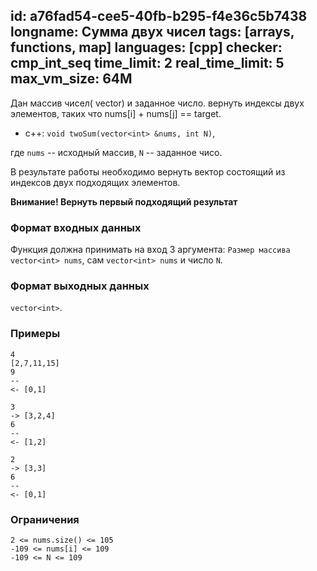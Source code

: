 id: a76fad54-cee5-40fb-b295-f4e36c5b7438
longname: Сумма двух чисел
tags: [arrays, functions, map]
languages: [cpp]
checker: cmp_int_seq
time_limit: 2
real_time_limit: 5
max_vm_size: 64M
---

Дан массив чисел( vector<int>) и заданное число.
вернуть индексы двух элементов, таких что nums[i] + nums[j] == target. 
+ c++: `void twoSum(vector<int> &nums, int N)`,

где `nums` -- исходный массив, `N` -- заданное чисо.

В результате работы необходимо вернуть вектор состоящий из индексов двух подходящих элементов. 

**Внимание! Вернуть первый подходящий результат**

### Формат входных данных

Функция должна принимать на вход 3 аргумента:
`Размер массива vector<int> nums`,
сам `vector<int> nums` и число `N`.

### Формат выходных данных
`vector<int>`. 

### Примеры

```
4
[2,7,11,15]
9
--
<- [0,1]
```

```
3
-> [3,2,4]
6
--
<- [1,2]
```
```
2
-> [3,3]
6
--
<- [0,1]
```
### Ограничения
```
2 <= nums.size() <= 105
-109 <= nums[i] <= 109
-109 <= N <= 109
```
